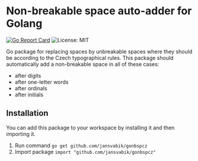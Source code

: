 # Non-breakable space auto-adder for Golang

[![Go Report Card](https://goreportcard.com/badge/github.com/jansvabik/gonbspcz)](https://goreportcard.com/report/github.com/jansvabik/gonbspcz)
![License: MIT](https://img.shields.io/badge/License-MIT-green.svg)

Go package for replacing spaces by unbreakable spaces where they should be according to the Czech typographical rules. This package should automatically add a non-breakable space in all of these cases:

* after digits
* after one-letter words
* after ordinals
* after initials

## Installation
You can add this package to your workspace by installing it and then importing it.

1. Run command `go get github.com/jansvabik/gonbspcz`
2. Import package `import "github.com/jansvabik/gonbspcz"`
